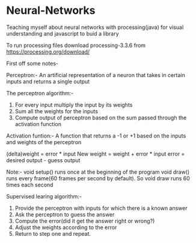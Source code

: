 # Neural-Networks
Teaching myself about neural networks with processing(java) for visual understanding and javascript to buid a library

To run processing files download processing-3.3.6 from https://processing.org/download/


First off some notes-

Perceptron:-
An artificial representation of a neuron that takes in certain inputs and returns a single output

The perceptron algorithm:-
1. For every input multiply the input by its weights 
2. Sum all the weights for the inputs
3. Compute output of perceptron based on the sum passed through the activation function

Activation funtion:-
A function that returns a -1 or +1 based on the inputs and weights of the perceptron

(delta)weight = error * input
New weight = weight + error * input
error = desired output - guess output

Note:- void setup() runs once at the beginning of the program
       void draw() runs every frame(60 frames per second by default). So void draw runs 60 times each second 

Supervised learing algorithm:-
1. Provide the perceptron with inputs for which there is a known answer
2. Ask the perceptron to guess the answer
3. Compute the error(did it get the answer right or wrong?)
4. Adjust the weights according to the error
5. Return to step one and repeat.
